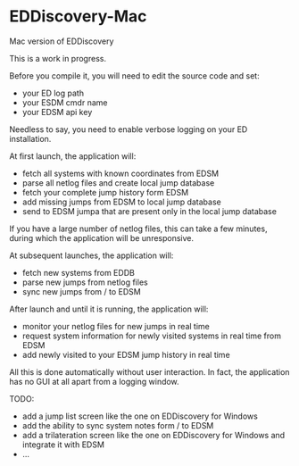 # EDDiscovery-Mac
Mac version of EDDiscovery

This is a work in progress.

Before you compile it, you will need to edit the source code and set:
- your ED log path
- your ESDM cmdr name
- your EDSM api key

Needless to say, you need to enable verbose logging on your ED installation.

At first launch, the application will:
- fetch all systems with known coordinates from EDSM
- parse all netlog files and create local jump database
- fetch your complete jump history form EDSM
- add missing jumps from EDSM to local jump database
- send to EDSM jumpa that are present only in the local jump database

If you have a large number of netlog files, this can take a few minutes, during which the application will be unresponsive.

At subsequent launches, the application will:
- fetch new systems from EDDB
- parse new jumps from netlog files
- sync new jumps from / to EDSM

After launch and until it is running, the application will:
- monitor your netlog files for new jumps in real time
- request system information for newly visited systems in real time from EDSM
- add newly visited to your EDSM jump history in real time

All this is done automatically without user interaction. In fact, the application has no GUI at all apart from a logging window.

TODO:
- add a jump list screen like the one on EDDiscovery for Windows
- add the ability to sync system notes form / to EDSM
- add a trilateration screen like the one on EDDiscovery for Windows and integrate it with EDSM
- ...
